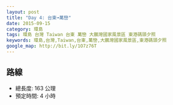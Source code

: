 ```yaml
---
layout: post
title: "Day 4: 台東➟萬巒"
date: 2015-09-15
category: 環島
tags: 環島 台灣 Taiwan 台東 萬巒 大鵬灣國家風景區 東港碼頭夕照
keywords: 環島,台灣,Taiwan,台東,萬巒,大鵬灣國家風景區,東港碼頭夕照
google_map: http://bit.ly/1O7z76T
---
```


## 路線

- 總長度: 163 公理
- 預定時間: 4 小時
